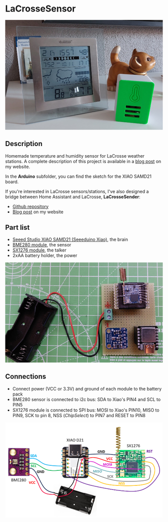 # LaCrosseSensor
![](https://github.com/lucadentella/LaCrosseSensor/raw/main/images/cover.jpg)

## Description
Homemade temperature and humidity sensor for LaCrosse weather stations.
A complete description of this project is available in a [blog post]() on my website.

In the **Arduino** subfolder, you can find the sketch for the XIAO SAMD21 board.

If you're interested in LaCrosse sensors/stations, I've also designed a bridge between Home Assistant and LaCrosse, **LaCrosseSender**:
- [Github repository](https://github.com/lucadentella/LaCrosseSender)
- [Blog post](https://www.lucadentella.it/en/2024/11/03/da-home-assistant-a-stazione-meteo-la-crosse/) on my website

## Part list
- [Seeed Studio XIAO SAMD21 (Seeeduino Xiao)](https://www.seeedstudio.com/Seeeduino-XIAO-Arduino-Microcontroller-SAMD21-Cortex-M0+-p-4426.html), the brain
- [BME280 module](https://it.aliexpress.com/w/wholesale-bme280-module.html), the sensor
- [SX1276 module](https://it.aliexpress.com/w/wholesale-sx1276-module.html), the talker
- 2xAA battery holder, the power

![](https://github.com/lucadentella/LaCrosseSensor/raw/main/images/project.jpg)

## Connections
- Connect power (VCC or 3.3V) and ground of each module to the battery pack
- BME280 sensor is connected to i2c bus: SDA to Xiao's PIN4 and SCL to PIN5
- SX1276 module is connected to SPI bus: MOSI to Xiao's PIN10, MISO to PIN9, SCK to pin 8, NSS (*ChipSelect*) to PIN7 and RESET to PIN8

![](https://github.com/lucadentella/LaCrosseSensor/raw/main/images/connections.png)